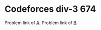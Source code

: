 # Codeforces div-3 674
Problem link of [A](https://codeforces.com/contest/1426/problem/A).
Problem link of [B](https://codeforces.com/contest/1426/problem/B).
